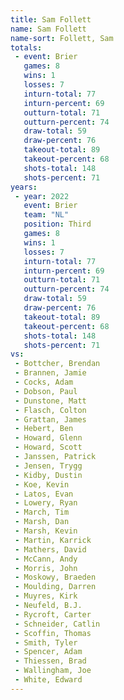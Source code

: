 ```yaml
---
title: Sam Follett
name: Sam Follett
name-sort: Follett, Sam
totals:
 - event: Brier
   games: 8
   wins: 1
   losses: 7
   inturn-total: 77
   inturn-percent: 69
   outturn-total: 71
   outturn-percent: 74
   draw-total: 59
   draw-percent: 76
   takeout-total: 89
   takeout-percent: 68
   shots-total: 148
   shots-percent: 71
years:
 - year: 2022
   event: Brier
   team: "NL"
   position: Third
   games: 8
   wins: 1
   losses: 7
   inturn-total: 77
   inturn-percent: 69
   outturn-total: 71
   outturn-percent: 74
   draw-total: 59
   draw-percent: 76
   takeout-total: 89
   takeout-percent: 68
   shots-total: 148
   shots-percent: 71
vs:
 - Bottcher, Brendan
 - Brannen, Jamie
 - Cocks, Adam
 - Dobson, Paul
 - Dunstone, Matt
 - Flasch, Colton
 - Grattan, James
 - Hebert, Ben
 - Howard, Glenn
 - Howard, Scott
 - Janssen, Patrick
 - Jensen, Trygg
 - Kidby, Dustin
 - Koe, Kevin
 - Latos, Evan
 - Lowery, Ryan
 - March, Tim
 - Marsh, Dan
 - Marsh, Kevin
 - Martin, Karrick
 - Mathers, David
 - McCann, Andy
 - Morris, John
 - Moskowy, Braeden
 - Moulding, Darren
 - Muyres, Kirk
 - Neufeld, B.J.
 - Rycroft, Carter
 - Schneider, Catlin
 - Scoffin, Thomas
 - Smith, Tyler
 - Spencer, Adam
 - Thiessen, Brad
 - Wallingham, Joe
 - White, Edward
---
```

